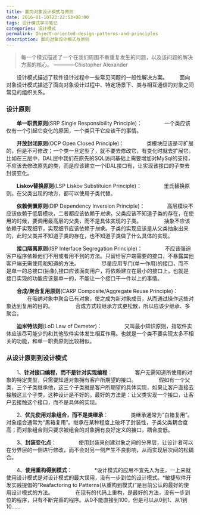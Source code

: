 ```yaml
---
title: 面向对象设计模式与原则
date: 2016-01-10T23:22:53+08:00
tags: 设计模式学习笔记
categories: 设计模式
permalink: Object-oriented-design-patterns-and-principles
description: 面向对象设计模式与原则
---
```

>每一个模式描述了一个在我们周围不断重复发生的问题，以及该问题的解决方案的核心。  ————Chistopher Alexander

　　设计模式描述了软件设计过程中一些常见问题的一般性解决方案。
　　面向对象设计模式描述了面向对象设计过程中、特定场景下、类与相互通信的对象之间常见的组织关系。<!--more-->

### 设计原则
　　**单一职责原则**(SRP Single Responsibility Principle)：
　　　　一个类应该仅有一个引起它变化的原因，一个类只干它应该干的事情。

　　**开放封闭原则**(OCP Open Closed Principle)：
　　　　类模块应该是可扩展的，但是不可修改；一个类一旦定型了，就不要去修改它，有变化时就去扩展它。比如在三层中，DAL层中我们在原先的SQL访问基础上需要增加对MySql的支持，不应该去修改原先的类，而是应该建立一个IDAL接口有，让实现该接口的子类去封装变化。

　　**Liskov替换原则**(LSP Liskov Substituion Principle)：
　　　　里氏替换原则。在父类出现的地方，都可以使用子类代替。

　　**依赖倒置原则**(DIP Dependency Inversion Principle)：
　　　　高层模块不应该依赖于低层模块，二者都应该依赖于*抽象*。父类应该不知道子类的存在，在使用的时候，要调用最高层的父类，而不是具体实现的子类。
　　　　抽象不应该依赖于实现细节，实现细节应该依赖于*抽象*。子类的实现应该是从父类抽象出来的，此时父类并不知道子类的存在，也不知道子类做了什么具体的实现。

　　**接口隔离原则**(ISP Interface Segregation Principle)：
　　　　不应该强迫客户程序依赖他们不用或者用不到的方法。只留给客户端需要的接口，不暴露其他客户端无需使用和知道的方法。
　　　　尽量应用专门(单一作用)的接口，而不是单一的总接口(抽象),接口应该面向用户，将依赖建立在最小的接口上。也就是接口实现的功能应该是单一的，不能让一个接口干一件以上的事情。

　　**合成/聚合复用原则**(CARP Composite/Aggregate Reuse Principle)：
　　　　在吸纳对象中聚合已有对象，使之成为新对象成员，从而通过操作这些对象达到复用的目的。
　　　　合成方式较继承方式更松散，所以应该少继承、多聚合。

　　**迪米特法则**(LoD Law of Demeter)：
　　　　又叫最小知识原则，指软件实体应该尽可能少的和其他软件实体发生相互作用。也就是一个类不要实现太多不相关的功能，和单一职责原则比较相似。

### 从设计原则到设计模式
　　1、**针对接口编程，而不是针对实现编程**：
　　　　客户无需知道所使用的对象的特定类型，只需要知道对象拥有客户所期望的接口。
　　　　假如有一个父类，三个子类继承他，这三个子类就是客户所期望的具体实现，如果让客户直接去接触这三个子类，这种设计是不好的。最好的方法是：让父类实现一个接口，让客户去接触这个接口，而不是具体的实现。

　　2、**优先使用对象组合，而不是类继承**：
　　　　类继承通常为“白箱复用”。对象组合通常为“黑箱复用”。继承在某种程度上破坏了封装性，子类父类耦合度高；而对象组合则只要求被组合的对象拥有良好定义的接口，耦合度低。

　　3、**封装变化点**：
　　　　使用封装来创建对象之间的分界层，让设计者可以在分界层的一侧进行修改，而不会对另一侧产生不良影响，从而实现层次间的松耦合。

　　4、**使用重构得到模式**：
　　　　*设计模式的应用不宜先入为主，一上来就使用设计模式是对设计模式的最大误用，没有一步到位的设计模式。*敏捷软件开发实践提倡的“Reafactoring to Patterns(从重构到模式)”是目前公认的最好的使用设计模式的方法。
　　　　在现有的代码上重构，是最好的方法，没有一步到位的程序，只有不断完善的程序。从0不能直接到100，但是可以从0到1、从1到10……



